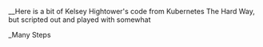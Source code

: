 __Here is a bit of Kelsey Hightower's code from Kubernetes The Hard Way, but scripted out and played with somewhat


_Many Steps 


